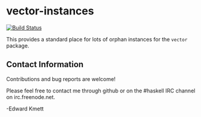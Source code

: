 vector-instances
================

[![Build Status](https://secure.travis-ci.org/ekmett/vector-instances.png?branch=master)](http://travis-ci.org/ekmett/vector-instances)

This provides a standard place for lots of orphan instances for the `vector` package.

Contact Information
-------------------

Contributions and bug reports are welcome!

Please feel free to contact me through github or on the #haskell IRC channel on irc.freenode.net.

-Edward Kmett
